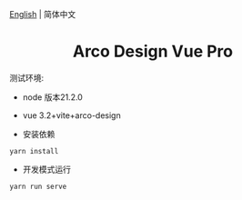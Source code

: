 [English](./README.md) | 简体中文

<h1 align="center">Arco Design Vue Pro</h1>

测试环境:
- node 版本21.2.0
- vue 3.2+vite+arco-design


- 安装依赖
```
yarn install
```

- 开发模式运行
```
yarn run serve
